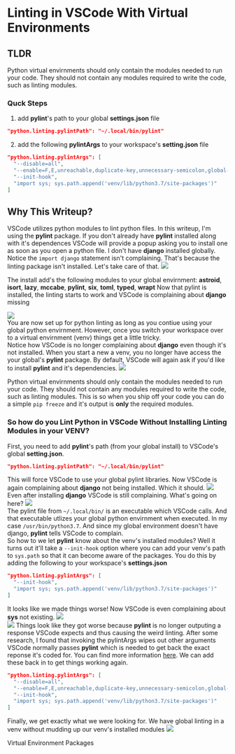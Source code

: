 # Linting in VSCode With Virtual Environments

## TLDR
Python virtual envirnments should only contain the modules needed to run your code. They should not contain any modules required to write the code, such as linting modules.
### Quck Steps
1. add **pylint**'s path to your global **settings.json** file
```json
"python.linting.pylintPath": "~/.local/bin/pylint"
```
2. add the following **pylintArgs** to your workspace's **setting.json** file
```json
"python.linting.pylintArgs": [
  "--disable=all",
  "--enable=F,E,unreachable,duplicate-key,unnecessary-semicolon,global-variable-not-assigned,unused-variable,binary-op-exception,bad-format-string,anomalous-backslash-in-string,bad-open-mode",
  "--init-hook",
  "import sys; sys.path.append('venv/lib/python3.7/site-packages')"
]
```

## Why This Writeup?
VSCode utilizes python modules to lint python files. In this writeup, I'm using the **pylint** package. If you don't already have **pylint** installed along with it's dependences VSCode will provide a popup asking you to install one as soon as you open a python file. I don't have **django** installed globally. Notice the `import django` statement isn't complaining. That's because the linting package isn't installed. Let's take care of that.
![](images/1.png)<br>

The install add's the following modules to your global envirnment:
**astroid**, **isort**, **lazy**, **mccabe**, **pylint**, **six**, **toml**, **typed**, **wrapt**
Now that pylint is installed, the linting starts to work and VSCode is complaining about **django** missing

![](images/2.png)<br>
You are now set up for python linting as long as you contiue using your global python envirnment. However, once you switch your workspace over to a virtual envirnment (venv) things get a little tricky.  <br>
Notice how VSCode is no longer complaining about **django** even though it's not installed. When you start a new a venv, you no longer have access the your global's **pylint** package. By default, VSCode will again ask if you'd like to install **pylint** and it's dependencies. 
![](images/3.png)<br>

Python virtual envirnments should only contain the modules needed to run your code. They should not contain any modules required to write the code, such as linting modules. This is so when you ship off your code you can do a simple `pip freeze` and it's output is __only__ the required modules.

### So how do you Lint Python in VSCode Without Installing Linting Modules in your VENV?
First, you need to add **pylint**'s path (from your global install) to VSCode's global **setting.json**.
```json
"python.linting.pylintPath": "~/.local/bin/pylint"
```
This will force VSCode to use your global pylint libraries. Now VSCode is again complaining about **django** not being installed. Which it should.
![](images/4.png)<br>
Even after installing **django** VSCode is still complaining. What's going on here?
![](images/5.png)<br>
The pylint file from `~/.local/bin/` is an executable which VSCode calls. And that executable utlizes your global python envirnment when executed. In my case `/usr/bin/python3.7`. And since my global environment doesn't have django, **pylint** tells VSCode to complain.<br> So how to we let **pylint** know about the venv's installed modules? Well it turns out it'll take a `--init-hook` option where you can add your venv's path to `sys.path` so that it can become aware of the packages. You do this by adding the following to your workspace's **settings.json**
```json
"python.linting.pylintArgs": [
  "--init-hook",
  "import sys; sys.path.append('venv/lib/python3.7/site-packages')"
]
```
It looks like we made things worse! Now VSCode is even complaining about **sys** not existing.
![](images/6a.png)<br>
![](images/6b.png)
Things look like they got worse because **pylint** is no longer outputing a response VSCode expects and thus causing the weird linting. After some research, I found that invoking the pylintArgs wipes out other arguments VSCode normally passes **pylint** which is needed to get back the exact reponse it's coded for. You can find more information [here](https://code.visualstudio.com/docs/python/linting#_default-pylint-rules). We can add these back in to get things working again.

```json
"python.linting.pylintArgs": [
  "--disable=all",
  "--enable=F,E,unreachable,duplicate-key,unnecessary-semicolon,global-variable-not-assigned,unused-variable,binary-op-exception,bad-format-string,anomalous-backslash-in-string,bad-open-mode",
  "--init-hook",
  "import sys; sys.path.append('venv/lib/python3.7/site-packages')"
]
```
Finally, we get exactly what we were looking for. We have global linting in a venv without mudding up our venv's installed modules
![](images/7.png)





Virtual Environment Packages

